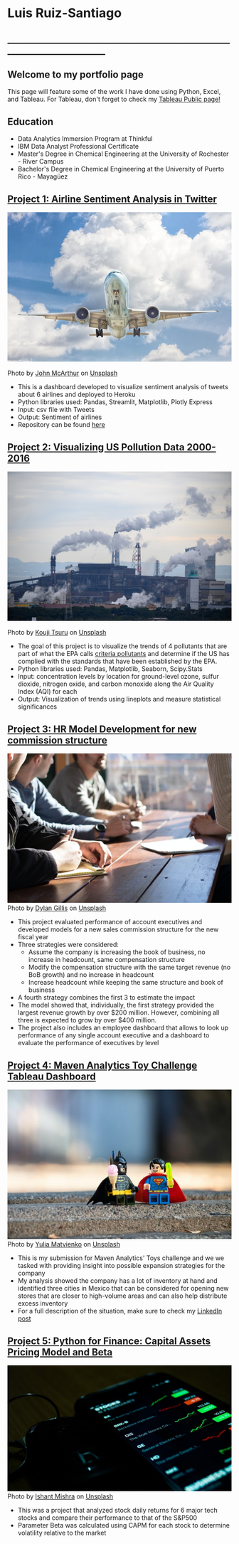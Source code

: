 # Luis Ruiz-Santiago
## ________________________________________________________________________
## Welcome to my portfolio page
This page will feature some of the work I have done using Python, Excel, and Tableau. For Tableau, don't forget to check my [Tableau Public page!](https://public.tableau.com/profile/luis.ruiz.santiago#!/)
## Education
- Data Analytics Immersion Program at Thinkful
- IBM Data Analyst Professional Certificate
- Master's Degree in Chemical Engineering at the University of Rochester - River Campus
- Bachelor's Degree in Chemical Engineering at the University of Puerto Rico - Mayagüez

## [Project 1: Airline Sentiment Analysis in Twitter](https://airlines-sentiment-001.streamlit.app/)
![IMG](john-mcarthur-PrdNTrIrG8w-unsplash.jpg)

Photo by <a href="https://unsplash.com/@snowjam?utm_source=unsplash&utm_medium=referral&utm_content=creditCopyText">John McArthur</a> on <a href="https://unsplash.com/s/photos/air-travel?utm_source=unsplash&utm_medium=referral&utm_content=creditCopyText">Unsplash</a>
  
- This is a dashboard developed to visualize sentiment analysis of tweets about 6 airlines and deployed to Heroku
- Python libraries used: Pandas, Streamlit, Matplotlib, Plotly Express
- Input: csv file with Tweets
- Output: Sentiment of airlines
- Repository can be found [here](https://github.com/ldruizsan/airlines-sentiment)

## [Project 2: Visualizing US Pollution Data 2000-2016](https://gist.github.com/ldruizsan/56cbce888b288daefd14a27d73c8b479)
![IMG](kouji-tsuru--CwiIE7D5Qk-unsplash.jpg)

Photo by <a href="https://unsplash.com/@pafuxu?utm_source=unsplash&utm_medium=referral&utm_content=creditCopyText">Kouji Tsuru</a> on <a href="https://unsplash.com/s/photos/pollution?utm_source=unsplash&utm_medium=referral&utm_content=creditCopyText">Unsplash</a>
  
- The goal of this project is to visualize the trends of 4 pollutants that are part of what the EPA calls [criteria pollutants](https://www.epa.gov/criteria-air-pollutants) and determine if the US has complied with the standards that have been established by the EPA.
- Python libraries used: Pandas, Matplotlib, Seaborn, Scipy.Stats
- Input: concentration levels by location for ground-level ozone, sulfur dioxide, nitrogen oxide, and carbon monoxide along the Air Quality Index (AQI) for each
- Output: Visualization of trends using lineplots and measure statistical significances

## [Project 3: HR Model Development for new commission structure](https://drive.google.com/file/d/1n1fFSaahajSvQBpIWrrh4Mkkgloesfou/view?usp=sharing)
![IMG](dylan-gillis-KdeqA3aTnBY-unsplash.jpg)
Photo by <a href="https://unsplash.com/@dylandgillis?utm_source=unsplash&utm_medium=referral&utm_content=creditCopyText">Dylan Gillis</a> on <a href="https://unsplash.com/s/photos/human-resource?utm_source=unsplash&utm_medium=referral&utm_content=creditCopyText">Unsplash</a>
- This project evaluated performance of account executives and developed models for a new sales commission structure for the new fiscal year
- Three strategies were considered:
  - Assume the company is increasing the book of business, no increase in headcount, same compensation structure
  - Modify the compensation structure with the same target revenue (no BoB growth) and no increase in headcount
  - Increase headcount while keeping the same structure and book of business
- A fourth strategy combines the first 3 to estimate the impact
- The model showed that, individually, the first strategy provided the largest revenue growth by over $200 million. However, combining all three is expected to grow by over $400 million.
- The project also includes an employee dashboard that allows to look up performance of any single account executive and a dashboard to evaluate the performance of executives by level

## [Project 4: Maven Analytics Toy Challenge Tableau Dashboard](https://public.tableau.com/app/profile/luis.ruiz.santiago/viz/MavenMexicoToyStoreChallenge/MavenToyCompanyinMexico)
![IMG](yulia-matvienko-kgz9vsP5JCU-unsplash.jpg)
Photo by <a href="https://unsplash.com/@yuliamatvienko?utm_source=unsplash&utm_medium=referral&utm_content=creditCopyText">Yulia Matvienko</a> on <a href="https://unsplash.com/s/photos/toys?utm_source=unsplash&utm_medium=referral&utm_content=creditCopyText">Unsplash</a>
- This is my submission for Maven Analytics' Toys challenge and we we tasked with providing insight into possible expansion strategies for the company
- My analysis showed the company has a lot of inventory at hand and identified three cities in Mexico that can be considered for opening new stores that are closer to high-volume areas and can also help distribute excess inventory
- For a full description of the situation, make sure to check my [LinkedIn post](https://www.linkedin.com/posts/luisruiz1_maventoyschallenge-activity-6800563436620267520-6hk3)

## [Project 5: Python for Finance: Capital Assets Pricing Model and Beta](https://github.com/ldruizsan/python-capm-finance)
![IMG](ishant-mishra-UXEJDX4SqdE-unsplash.jpg)
Photo by <a href="https://unsplash.com/@ishant_mishra54?utm_source=unsplash&utm_medium=referral&utm_content=creditCopyText">Ishant Mishra</a> on <a href="https://unsplash.com/?utm_source=unsplash&utm_medium=referral&utm_content=creditCopyText">Unsplash</a>
- This was a project that analyzed stock daily returns for 6 major tech stocks and compare their performance to that of the S&P500
- Parameter Beta was calculated using CAPM for each stock to determine volatility relative to the market

